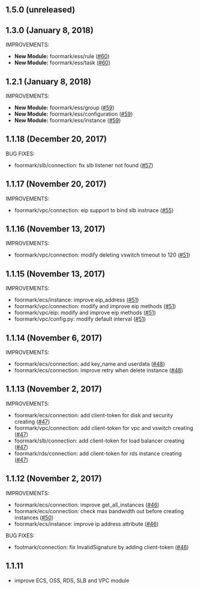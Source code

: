 ## 1.5.0 (unreleased)

## 1.3.0 (January 8, 2018)

IMPROVEMENTS:

  * **New Module:** foormark/ess/rule ([#60](https://github.com/alibaba/footmark/pull/60))
  * **New Module:** foormark/ess/task ([#60](https://github.com/alibaba/footmark/pull/60))


## 1.2.1 (January 8, 2018)

IMPROVEMENTS:

  * **New Module:** foormark/ess/group ([#59](https://github.com/alibaba/footmark/pull/59))
  * **New Module:** foormark/ess/configuration ([#59](https://github.com/alibaba/footmark/pull/59))
  * **New Module:** foormark/ess/instance ([#59](https://github.com/alibaba/footmark/pull/59))


## 1.1.18 (December 20, 2017)

BUG FIXES:

  * foormark/slb/connection: fix slb listener not found ([#57](https://github.com/alibaba/footmark/pull/57))


## 1.1.17 (November 20, 2017)

IMPROVEMENTS:

  * foormark/vpc/connection: eip support to bind slb instnace ([#55](https://github.com/alibaba/footmark/pull/55))


## 1.1.16 (November 13, 2017)

IMPROVEMENTS:

  * foormark/vpc/connection: modify deleting vswitch timeout to 120 ([#51](https://github.com/alibaba/footmark/pull/51))

## 1.1.15 (November 13, 2017)

IMPROVEMENTS:

  * foormark/ecs/instance: improve eip_address ([#51](https://github.com/alibaba/footmark/pull/51))
  * foormark/vpc/connection: modify and improve eip methods ([#51](https://github.com/alibaba/footmark/pull/51))
  * foormark/vpc/eip: modify and improve eip methods ([#51](https://github.com/alibaba/footmark/pull/51))
  * foormark/vpc/config.py: modify default interval ([#51](https://github.com/alibaba/footmark/pull/51))

## 1.1.14 (November 6, 2017)

IMPROVEMENTS:

  * foormark/ecs/connection: add key_name and userdata ([#48](https://github.com/alibaba/footmark/pull/48))
  * foormark/ecs/connection: improve retry when delete instance ([#48](https://github.com/alibaba/footmark/pull/48))


## 1.1.13 (November 2, 2017)

IMPROVEMENTS:

  * foormark/ecs/connection: add client-token for disk and security creating ([#47](https://github.com/alibaba/footmark/pull/47))
  * foormark/vpc/connection: add client-token for vpc and vswitch creating ([#47](https://github.com/alibaba/footmark/pull/47))
  * foormark/slb/connection: add client-token for load balancer creating ([#47](https://github.com/alibaba/footmark/pull/47))
  * foormark/rds/connection: add client-token for rds instance creating ([#47](https://github.com/alibaba/footmark/pull/47))


## 1.1.12 (November 2, 2017)

IMPROVEMENTS:

  * foormark/ecs/connection: improve get_all_instances ([#46](https://github.com/alibaba/footmark/pull/46))
  * foormark/ecs/connection: check max bandwidth out before creating instances ([#50](https://github.com/alibaba/footmark/pull/46))
  * foormark/ecs/instance: improve ip address attribute ([#46](https://github.com/alibaba/footmark/pull/50))

BUG FIXES:

  * footmark/connection: fix InvalidSignature by adding client-token ([#46](https://github.com/alibaba/footmark/pull/46))

## 1.1.11

  * improve ECS, OSS, RDS, SLB and VPC module
